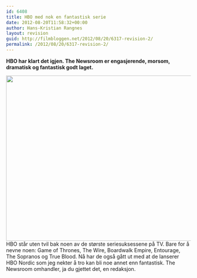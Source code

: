 ```yaml
---
id: 6408
title: HBO med nok en fantastisk serie
date: 2012-08-20T11:58:32+00:00
author: Hans-Kristian Rangnes
layout: revision
guid: http://filmbloggen.net/2012/08/20/6317-revision-2/
permalink: /2012/08/20/6317-revision-2/
---
```

**HBO har klart det igjen. The Newsroom er engasjerende, morsom, dramatisk og fantastisk godt laget.**<!--more-->

  
<a href="http://filmbloggen.net/?attachment_id=6318" rel="attachment wp-att-6318"><img class="alignnone size-full wp-image-6318" src="http://filmbloggen.net/wp-content/uploads//2012/08/120809-ep08-will-600.jpg" alt="" width="600" height="450" /></a>  
HBO står uten tvil bak noen av de største seriesuksessene på TV. Bare for å nevne noen: Game of Thrones, The Wire, Boardwalk Empire, Entourage, The Sopranos og True Blood. Nå har de også gått ut med at de lanserer HBO Nordic som jeg nekter å tro kan bli noe annet enn fantastisk. The Newsroom omhandler, ja du gjettet det, en redaksjon.